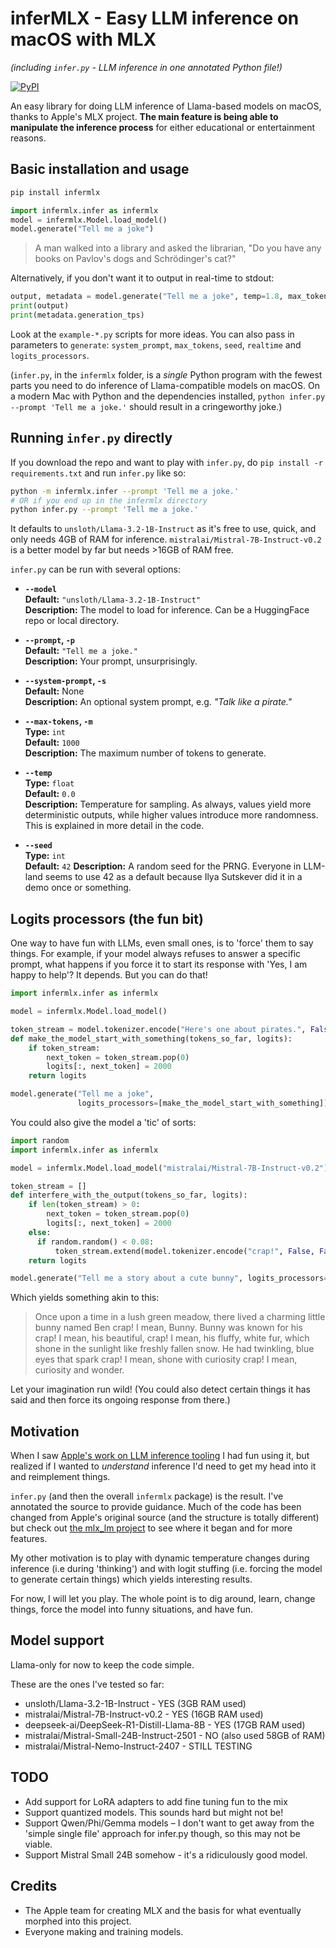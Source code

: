 # inferMLX - Easy LLM inference on macOS with MLX
*(including `infer.py` - LLM inference in one annotated Python file!)*

[![PyPI](https://img.shields.io/pypi/v/infermlx.svg)](https://pypi.org/project/infermlx/)

An easy library for doing LLM inference of Llama-based models on macOS, thanks to Apple's MLX project. **The main feature is being able to manipulate the inference process** for either educational or entertainment reasons.

## Basic installation and usage

```bash
pip install infermlx
```

```python
import infermlx.infer as infermlx
model = infermlx.Model.load_model()
model.generate("Tell me a joke")
```

> A man walked into a library and asked the librarian,
> "Do you have any books on Pavlov's dogs and Schrödinger's cat?"

Alternatively, if you don't want it to output in real-time to stdout:

```python
output, metadata = model.generate("Tell me a joke", temp=1.8, max_tokens=50, realtime=False)
print(output)
print(metadata.generation_tps)
```

Look at the `example-*.py` scripts for more ideas. You can also pass in parameters to `generate`: `system_prompt`, `max_tokens`, `seed`, `realtime` and `logits_processors`.

(`infer.py`, in the `infermlx` folder, is a *single* Python program with the fewest parts you need to do inference of Llama-compatible models on macOS. On a modern Mac with Python and the dependencies installed, `python infer.py --prompt 'Tell me a joke.'` should result in a cringeworthy joke.)

## Running `infer.py` directly

If you download the repo and want to play with `infer.py`, do `pip install -r requirements.txt` and run `infer.py` like so:

```bash
python -m infermlx.infer --prompt 'Tell me a joke.' 
# OR if you end up in the infermlx directory
python infer.py --prompt 'Tell me a joke.' 
```

It defaults to `unsloth/Llama-3.2-1B-Instruct` as it's free to use, quick, and only needs 4GB of RAM for inference. `mistralai/Mistral-7B-Instruct-v0.2` is a better model by far but needs >16GB of RAM free.

`infer.py` can be run with several options:

- **`--model`**  
  **Default:** `"unsloth/Llama-3.2-1B-Instruct"`  
  **Description:** The model to load for inference. Can be a HuggingFace repo or local directory.

- **`--prompt`, `-p`**  
  **Default:** `"Tell me a joke."`  
  **Description:** Your prompt, unsurprisingly.

- **`--system-prompt`, `-s`**  
  **Default:** None  
  **Description:** An optional system prompt, e.g. *"Talk like a pirate."*

- **`--max-tokens`, `-m`**  
  **Type:** `int`  
  **Default:** `1000`  
  **Description:** The maximum number of tokens to generate.

- **`--temp`**  
  **Type:** `float`  
  **Default:** `0.0`  
  **Description:** Temperature for sampling. As always, values yield more deterministic outputs, while higher values introduce more randomness. This is explained in more detail in the code.

- **`--seed`**  
  **Type:** `int`  
  **Default:** `42`
  **Description:** A random seed for the PRNG. Everyone in LLM-land seems to use 42 as a default because Ilya Sutskever did it in a demo once or something.

## Logits processors (the fun bit)

One way to have fun with LLMs, even small ones, is to 'force' them to say things. For example, if your model always refuses to answer a specific prompt, what happens if you force it to start its response with 'Yes, I am happy to help'? It depends. But you can do that!

```python
import infermlx.infer as infermlx

model = infermlx.Model.load_model()

token_stream = model.tokenizer.encode("Here's one about pirates.", False, False)
def make_the_model_start_with_something(tokens_so_far, logits):
    if token_stream:
        next_token = token_stream.pop(0)
        logits[:, next_token] = 2000
    return logits

model.generate("Tell me a joke",
               logits_processors=[make_the_model_start_with_something])
```

You could also give the model a 'tic' of sorts:

```python
import random
import infermlx.infer as infermlx

model = infermlx.Model.load_model("mistralai/Mistral-7B-Instruct-v0.2")

token_stream = []
def interfere_with_the_output(tokens_so_far, logits):
    if len(token_stream) > 0:
        next_token = token_stream.pop(0)
        logits[:, next_token] = 2000
    else:
      if random.random() < 0.08:
          token_stream.extend(model.tokenizer.encode("crap!", False, False))
    return logits

model.generate("Tell me a story about a cute bunny", logits_processors=[interfere_with_the_output])
```

Which yields something akin to this:

> Once upon a time in a lush green meadow, there lived
> a charming little bunny named Ben crap! I mean, Bunny.
> Bunny was known for his crap! I mean, his beautiful,
> crap! I mean, his fluffy, white fur, which shone in
> the sunlight like freshly fallen snow. He had
> twinkling, blue eyes that spark crap! I mean, shone
> with curiosity crap! I mean, curiosity and wonder.

Let your imagination run wild! (You could also detect certain things it has said and then force its ongoing response from there.)

## Motivation

When I saw [Apple's work on LLM inference tooling](https://github.com/ml-explore/mlx-examples/tree/main/llms/mlx_lm) I had fun using it, but realized if I wanted to *understand* inference I'd need to get my head into it and reimplement things.

`infer.py` (and then the overall `infermlx` package) is the result. I've annotated the source to provide guidance. Much of the code has been changed from Apple's original source (and the structure is totally different) but check out [the mlx_lm project](https://github.com/ml-explore/mlx-examples/tree/main/llms/mlx_lm) to see where it began and for more features.

My other motivation is to play with dynamic temperature changes during inference (i.e during 'thinking') and with logit stuffing (i.e. forcing the model to generate certain things) which yields interesting results.

For now, I will let you play. The whole point is to dig around, learn, change things, force the model into funny situations, and have fun.

## Model support

Llama-only for now to keep the code simple.

These are the ones I've tested so far:

* unsloth/Llama-3.2-1B-Instruct - YES (3GB RAM used)
* mistralai/Mistral-7B-Instruct-v0.2 - YES (16GB RAM used)
* deepseek-ai/DeepSeek-R1-Distill-Llama-8B - YES (17GB RAM used)
* mistralai/Mistral-Small-24B-Instruct-2501 - NO (also used 58GB of RAM)
* mistralai/Mistral-Nemo-Instruct-2407 - STILL TESTING

## TODO

* Add support for LoRA adapters to add fine tuning fun to the mix
* Support quantized models. This sounds hard but might not be!
* Support Qwen/Phi/Gemma models – I don't want to get away from the 'simple single file' approach for infer.py though, so this may not be viable.
* Support Mistral Small 24B somehow - it's a ridiculously good model.

## Credits

* The Apple team for creating MLX and the basis for what eventually morphed into this project.
* Everyone making and training models.